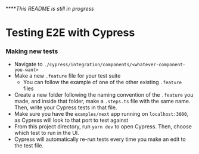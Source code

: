 *****This README is still in progress*

# Testing E2E with Cypress

### Making new tests

* Navigate to `./cypress/integration/components/<whatever-component-you-want>`
* Make a new `.feature` file for your test suite
  * You can follow the example of one of the other existing `.feature` files
* Create a new folder following the naming convention of the `.feature` you made, and inside that folder, make a `.steps.ts` file with the same name. Then, write your Cypress tests in that file.
* Make sure you have the `examples/next` app running on `localhost:3000`, as Cypress will look to that port to test against
* From this project directory, run `yarn dev` to open Cypress. Then, choose which test to run in the UI.
* Cypress will automatically re-run tests every time you make an edit to the test file.
